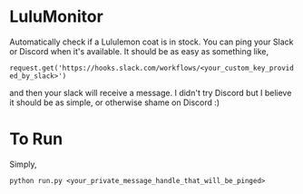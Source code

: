 # LuluMonitor
Automatically check if a Lululemon coat is in stock. You can ping your Slack or Discord when it's available. It should be as easy as something like,

```request.get('https://hooks.slack.com/workflows/<your_custom_key_provided_by_slack>')``` 

and then your slack will receive a message. I didn't try Discord but I believe it should be as simple, or otherwise shame on Discord :)

# To Run
Simply,

`python run.py <your_private_message_handle_that_will_be_pinged>`
